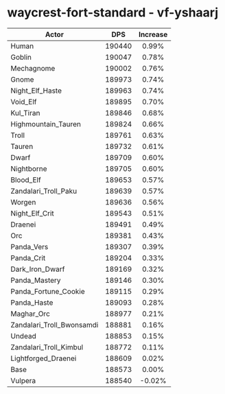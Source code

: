 # waycrest-fort-standard - vf-yshaarj
| Actor | DPS | Increase |
|---|:---:|:---:|
|Human|190440|0.99%|
|Goblin|190047|0.78%|
|Mechagnome|190002|0.76%|
|Gnome|189973|0.74%|
|Night_Elf_Haste|189963|0.74%|
|Void_Elf|189895|0.70%|
|Kul_Tiran|189846|0.68%|
|Highmountain_Tauren|189824|0.66%|
|Troll|189761|0.63%|
|Tauren|189732|0.61%|
|Dwarf|189709|0.60%|
|Nightborne|189705|0.60%|
|Blood_Elf|189653|0.57%|
|Zandalari_Troll_Paku|189639|0.57%|
|Worgen|189636|0.56%|
|Night_Elf_Crit|189543|0.51%|
|Draenei|189491|0.49%|
|Orc|189381|0.43%|
|Panda_Vers|189307|0.39%|
|Panda_Crit|189204|0.33%|
|Dark_Iron_Dwarf|189169|0.32%|
|Panda_Mastery|189146|0.30%|
|Panda_Fortune_Cookie|189115|0.29%|
|Panda_Haste|189093|0.28%|
|Maghar_Orc|188977|0.21%|
|Zandalari_Troll_Bwonsamdi|188881|0.16%|
|Undead|188853|0.15%|
|Zandalari_Troll_Kimbul|188772|0.11%|
|Lightforged_Draenei|188609|0.02%|
|Base|188573|0.00%|
|Vulpera|188540|-0.02%|
